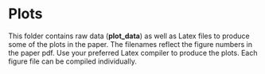 # Plots

This folder contains raw data (**plot_data**) as well as Latex files to produce
some of the plots in the paper. The filenames reflect the figure numbers in the
paper pdf. Use your preferred Latex compiler to produce the plots. Each figure
file can be compiled individually.
